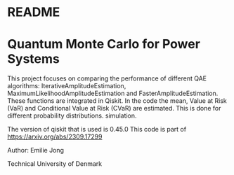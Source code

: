 
# README
# Quantum Monte Carlo for Power Systems

This project focuses on comparing the performance of different QAE algorithms: IterativeAmplitudeEstimation,
MaximumLikelihoodAmplitudeEstimation and
FasterAmplitudeEstimation. These functions are integrated in Qiskit. In the code the mean, Value at Risk (VaR) and Conditional Value at Risk (CVaR) are estimated. This is done for different probability distributions. simulation. 

The version of qiskit that is used is 0.45.0
This code is part of https://arxiv.org/abs/2309.17299

Author: Emilie Jong

Technical University of Denmark

